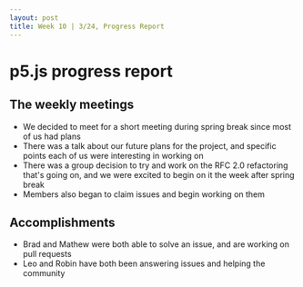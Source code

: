 ```yaml
---
layout: post
title: Week 10 | 3/24, Progress Report
---
```


# p5.js progress report

## The weekly meetings

- We decided to meet for a short meeting during spring break since most of us had plans
- There was a talk about our future plans for the project, and specific points each of us were interesting in working on
- There was a group decision to try and work on the RFC 2.0 refactoring that's going on, and we were excited to begin on it the week after spring break
- Members also began to claim issues and begin working on them

 <!--more-->
 
## Accomplishments
- Brad and Mathew were both able to solve an issue, and are working on pull requests 
- Leo and Robin have both been answering issues and helping the community




